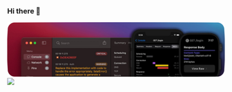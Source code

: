 ### Hi there 👋
![img](https://github.com/bahmanworld/bahmanworld/blob/main/banner.png)
![](https://komarev.com/ghpvc/?username=bahmanworld)
